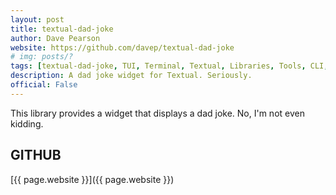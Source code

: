 ```yaml
---
layout: post
title: textual-dad-joke
author: Dave Pearson
website: https://github.com/davep/textual-dad-joke
# img: posts/?
tags: [textual-dad-joke, TUI, Terminal, Textual, Libraries, Tools, CLI, Python, Rich, Textualize, Plugins]
description: A dad joke widget for Textual. Seriously.
official: False
---
```

This library provides a widget that displays a dad joke. No, I'm not even kidding.

## GITHUB
[{{ page.website }}]({{ page.website }})

